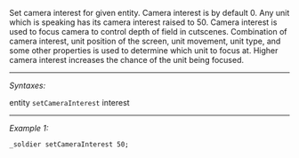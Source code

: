 Set camera interest for given entity. Camera interest is by default 0. Any unit which is speaking has its camera interest raised to 50. Camera interest is used to focus camera to control depth of field in cutscenes. Combination of camera interest, unit position of the screen, unit movement, unit type, and some other properties is used to determine which unit to focus at. Higher camera interest increases the chance of the unit being focused.


---
*Syntaxes:*

entity `setCameraInterest` interest

---
*Example 1:*

```sqf
_soldier setCameraInterest 50;
```